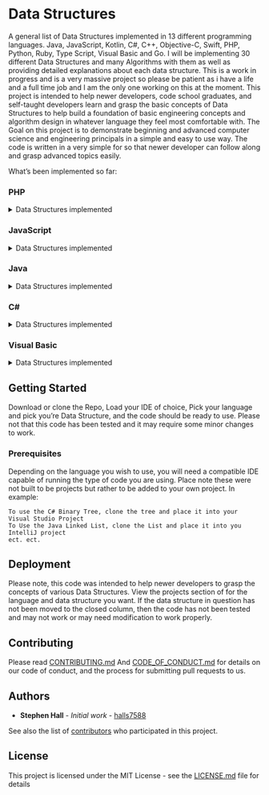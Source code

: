 # Data Structures
A general list of Data Structures implemented in 13 different programming languages. Java, JavaScript, Kotlin, C#, C++, Objective-C, Swift, PHP, Python, Ruby, Type Script, Visual Basic and Go. I will be implementing 30 different Data Structures and many Algorithms with them as well as providing detailed explanations about each data structure. This is a work in progress and is a very massive project so please be patient as i have a life and a full time job and I am the only one working on this at the moment.
This project is intended to help newer developers, code school graduates, and self-taught developers learn and grasp the basic concepts of Data Structures to help build a foundation of basic engineering concepts and algorithm design in whatever language they feel most comfortable with. The Goal on this project is to demonstrate beginning and advanced computer science and engineering principals in a simple and easy to use way. The code is written in a very simple for so that newer developer can follow along and grasp advanced topics easily.

What’s been implemented so far:

### PHP

<details>
  <summary>Data Structures implemented</summary>
  
  #### Arrays
  
  [Circular Array in PHP](https://github.com/halls7588/Data_Structures/blob/master/PHP/Arrays/CircularArray/CircularArray.php)
  
  #### Lists
  
  [Doubly Linked List in PHP](https://github.com/halls7588/Data_Structures/blob/master/PHP/Lists/Doubly_Linked_List/DoublyLinkedList.php)
  
  [Linked List in PHP](https://github.com/halls7588/Data_Structures/blob/master/PHP/Lists/LinkedList/LinkedList.php)
  
  #### Trees
  
  [Binary Tree in PHP](https://github.com/halls7588/Data_Structures/blob/master/PHP/Trees/BinaryTree.php)
  
  #### Stacks
  
  [Arrayed Stack in PHP](https://github.com/halls7588/Data_Structures/blob/master/PHP/Stacks/ArrayedStack/ArrayedStack.php)
  
  [Linked Stack in PHP](https://github.com/halls7588/Data_Structures/blob/master/PHP/Stacks/LinkedStack/LinkedStack.php)
  
  #### Queues
  
  [Arrayed Queue in PHP](https://github.com/halls7588/Data_Structures/blob/master/PHP/Queue/Arrayed_Queues/ArrayedQueue.php)
  
  [Linked Queue in PHP](https://github.com/halls7588/Data_Structures/blob/master/PHP/Queue/Linked_Queue/Linked_Queue/LinkedQueue.php)  
  
  #### Heaps
  
  #### Hashtabels
  
  #### Graphs
</details>

### JavaScript

<details>
  <summary>Data Structures implemented</summary>
  
  #### Arrays 
  
  [Circular Array in JavaScript](https://github.com/halls7588/Data_Structures/blob/master/JavaScript/Arrays/CircularArray/CircularArray.js)
  
  [ArrayList in JavaScript](https://github.com/halls7588/Data_Structures/blob/master/JavaScript/Arrays/ArrayList/ArrayList.js)
  
  #### Lists
  
  [Doubly Linked List in JavaScript](https://github.com/halls7588/Data_Structures/blob/master/JavaScript/Lists/Doubly_Linked_List/DoublyLinkedList.js)
  
  [Linked List in JavaScript](https://github.com/halls7588/Data_Structures/blob/master/JavaScript/Lists/Linked_List/LinkedList.js)
  
  #### Trees
  
  [Binary Tree in JavaScript](https://github.com/halls7588/Data_Structures/blob/master/JavaScript/Trees/Binary_Tree/BinaryTree.js)
  
  [AVL Tree in JavaScript](https://github.com/halls7588/Data_Structures/blob/master/JavaScript/Trees/AVL_Tree/AVLTree.js)
    
  [Red Black Tree in JavaScript](https://github.com/halls7588/Data_Structures/blob/master/JavaScript/Trees/Red_Black_Tree/RedBlackTree.js)
  
  #### Stacks
  
  [Arrayed Stack in JavaScript](https://github.com/halls7588/Data_Structures/blob/master/JavaScript/Stacks/Arrayed_Stack/Arrayed_Stack.js)
  
  [Linked Stack in JavaScript](https://github.com/halls7588/Data_Structures/blob/master/JavaScript/Stacks/Stack_Linked/LinkedStack.js)
  
  #### Queues
  
  [Arrayed Queue in JavaScript](https://github.com/halls7588/Data_Structures/tree/master/JavaScript/Queues/ArrayedQueue)
  
  [Linked Queue in JavaScript](https://github.com/halls7588/Data_Structures/blob/master/JavaScript/Queues/LinkedQueue/LinkedQueue.js) 
  
  #### Heaps
  
  #### Hashtabels
  
  #### Graphs
</details>

### Java

<details>
  <summary>Data Structures implemented</summary>
  
  #### Arrays
  
  [Circular Array in Java](https://github.com/halls7588/Data_Structures/blob/master/Java/Arrays/CircularArray/CircularArray.java)
  
  [ArrayList in Java](https://github.com/halls7588/Data_Structures/blob/master/Java/Arrays/ArrayList/ArrayList.java)
  
  [Arrayed Set in Java](https://github.com/halls7588/Data_Structures/blob/master/Java/Arrays/ArrayedSet/ArrayedSet.java)
  
  [Associative Array in Java](https://github.com/halls7588/Data_Structures/blob/master/Java/Arrays/AssociativeArray/AssociativeArray.java)
  
  [Sorted Array in Java](https://github.com/halls7588/Data_Structures/blob/master/Java/Arrays/Sorted_Array/SortedArray.java)
  
  #### Lists
  
  [Doubly Linked List in Java](https://github.com/halls7588/Data_Structures/blob/master/Java/Lists/Doubly_Linked_List/DoublyLinkedList.java)
  
  [Linked List in Java](https://github.com/halls7588/Data_Structures/blob/master/Java/Lists/Linked_List/LinkedList.java)
  
  [Skip List in Java](https://github.com/halls7588/Data_Structures/blob/master/Java/Lists/Skip_List/SkipList.java)
  
  [Linked Set in Java](https://github.com/halls7588/Data_Structures/blob/master/Java/Lists/LinkedSet/LinkedSet.java)
  
  #### Trees
  
  [Binary Tree in Java](https://github.com/halls7588/Data_Structures/blob/master/Java/Trees/Binary_Tree/BinaryTree.java)
  
  [B-Tree in Java](https://github.com/halls7588/Data_Structures/blob/master/Java/Trees/BTree/BTree.java)
  
  [Self Balancing Binary Tree in Java](https://github.com/halls7588/Data_Structures/blob/master/Java/Trees/SelfBalancingBinaryTree/SelfBalancingBinaryTree.java)
  
  [Splay Tree in Java](https://github.com/halls7588/Data_Structures/blob/master/Java/Trees/SplayTree/SplayTree.java)
  
  [Red Black Tree in Java](https://github.com/halls7588/Data_Structures/blob/master/Java/Trees/RedBlackTree/RedBlackTree.java)
  
  [AVL Tree in Java](https://github.com/halls7588/Data_Structures/blob/master/Java/Trees/AVL_Tree/AVLTree.java)
  
  #### Stacks
  
  [Arrayed Stack in Java](https://github.com/halls7588/Data_Structures/blob/master/Java/Stacks/Arrayed_Stack/ArrayedStack.java)
  
  [Circular Stack in Java](https://github.com/halls7588/Data_Structures/blob/master/Java/Stacks/CircularStack/CricularStack.java)
  
  [Linked Stack in Java](https://github.com/halls7588/Data_Structures/blob/master/Java/Stacks/Linked_Stack/LinkedStack.java)
  
  #### Queues
  
  [Arrayed Queue in Java](https://github.com/halls7588/Data_Structures/blob/master/Java/Queues/Arrayed_Queue/ArrayedQueue.java)
  
  [Priority Queue in Java](https://github.com/halls7588/Data_Structures/blob/master/Java/Queues/PriorityQueue/PriorityQueue.java)
  
  [Circular Queue in Java](https://github.com/halls7588/Data_Structures/blob/master/Java/Queues/CircularQueue/CricularQueue.java)
  
  [Deque in Java](https://github.com/halls7588/Data_Structures/blob/master/Java/Queues/Deque/Deque.java)
  
  [Linked Queue in Java](https://github.com/halls7588/Data_Structures/blob/master/Java/Queues/Linked_Queue/LinkedQueue.java) 
  
  #### Heaps
  
  [Linked Heap in Java](https://github.com/halls7588/Data_Structures/blob/master/Java/Heaps/LinkedHeap/LinkedHeap.java) 
  
  [Arrayed Heap in Java](https://github.com/halls7588/Data_Structures/blob/master/Java/Heaps/ArrayedHeap/ArrayedHeap.java)
  
  [Heap Sort in Java](https://github.com/halls7588/Data_Structures/blob/master/Java/Heaps/HeapSort/HeapSort.java) 
  
  #### Hashtabels
  
  [Hashset in Java](https://github.com/halls7588/Data_Structures/blob/master/Java/Hashtables/HashSet/HashSet.java) 
  
  [Hashtabel in Java](https://github.com/halls7588/Data_Structures/blob/master/Java/Hashtables/HashTable/Hashtable.java) 
  
  #### Graphs
  
  [Undirected Graph in Java](https://github.com/halls7588/Data_Structures/blob/master/Java/Graphs/Undirected-Graph/UndirectedGraph.java)
  
  [Directed Graph in Java](https://github.com/halls7588/Data_Structures/blob/master/Java/Graphs/Directed-Graph/DirectedGraph.java) 
</details>

### C#

<details>
  <summary>Data Structures implemented</summary>
  
  #### Arrays
  
  [Circular Array in C#](https://github.com/halls7588/Data_Structures/blob/master/C%23/Arrays/CirculayArray.cs)
  
  #### Lists
  
  [Doubly Linked List in C#](https://github.com/halls7588/Data_Structures/blob/master/C%23/Lists/DoublyLinkedList/DoublyLinkedList.cs)
  
  [Linked List in C#](https://github.com/halls7588/Data_Structures/blob/master/C%23/Lists/Linked_List/LinkedList.cs)
  
  #### Trees
  
  [Binary Tree in C#](https://github.com/halls7588/Data_Structures/blob/master/C%23/Trees/Binary_Tree/BinaryTree.cs)
  
  #### Stacks
  
  [Arrayed Stack in C#](https://github.com/halls7588/Data_Structures/blob/master/C%23/Stacks/Arrayed_Stack/ArrayedStack.cs)
  
  [Linked Stack in C#](https://github.com/halls7588/Data_Structures/blob/master/C%23/Stacks/Linked_Stack/LinkedStack.cs)
  
  #### Queues
  
  [Arrayed Queue in C#](https://github.com/halls7588/Data_Structures/blob/master/C%23/Queues/Arrayed_Queue/ArrayedQueue.cs)
  
  [Linked Queue in C#](https://github.com/halls7588/Data_Structures/blob/master/C%23/Queues/Linked_Queue/LinkedQueue.cs) 
  
  #### Heaps
  
  #### Hashtabels
  
  #### Graphs
</details>

### Visual Basic

<details>
  <summary>Data Structures implemented</summary>
  
  #### Arrays
  
  [Circular Array in Visual Basic](https://github.com/halls7588/Data_Structures/blob/master/Visual_Basic/Arrays/CircularArray.vb)
  
  #### Lists
  
  [Doubly Linked List in Visual Basic](https://github.com/halls7588/Data_Structures/blob/master/Visual_Basic/Lists/DoublyLinkedList/DoublyLinkedList.vb)
  
  [Linked List in Visual Basic](https://github.com/halls7588/Data_Structures/blob/master/Visual_Basic/Lists/Linked_List/Linked_List.vb)
  
  #### Trees
  
  [Binary Tree in Visual Basic](https://github.com/halls7588/Data_Structures/blob/master/Visual_Basic/Trees/BinaryTree/BinaryTree.vb)
  
  #### Stacks
  
  [Arrayed Stack in Visual Basic](https://github.com/halls7588/Data_Structures/blob/master/Visual_Basic/Stacks/Arrayed_Stack/ArrayedStack.vb)
  
  [Linked Stack in Visual Basic](https://github.com/halls7588/Data_Structures/blob/master/Visual_Basic/Stacks/Linked_Stack/LinkedStack.vb)
  
  #### Queues 
  
  [Arrayed Queue in Visual Basic](https://github.com/halls7588/Data_Structures/blob/master/Visual_Basic/Queues/Arrayed_Queue/ArrayedQueue.vb)
  
  [Linked Queue in Visual Basic](https://github.com/halls7588/Data_Structures/blob/master/Visual_Basic/Queues/Linked_Queue/LinkedQueue.vb)
  
  #### Heaps
  
  #### Hashtabels
  
  #### Graphs
</details>

## Getting Started

Download or clone the Repo, Load your IDE of choice, Pick your language and pick you’re Data Structure, and the code should be ready to use. Please not that this code has been tested and it may require some minor changes to work. 

### Prerequisites

Depending on the language you wish to use, you will need a compatible IDE capable of running the type of code you are using. Place note these were not built to be projects but rather to be added to your own project. In example:

```
To use the C# Binary Tree, clone the tree and place it into your Visual Studio Project
To Use the Java Linked List, clone the List and place it into you IntelliJ project
ect. ect. 
```
## Deployment

Please note, this code was intended to help newer developers to grasp the concepts of various Data Structures. View the projects section of for the language and data structure you want. If the data structure in question has not been moved to the closed column, then the code has not been tested and may not work or may need modification to work properly. 

## Contributing
Please read [CONTRIBUTING.md](https://github.com/halls7588/Data_Structures/blob/master/CONTRIBUTING.md) And [CODE_OF_CONDUCT.md](https://github.com/halls7588/Data_Structures/blob/master/CODE_OF_CONDUCT.md)
for details on our code of conduct, and the process for submitting pull requests to us.


## Authors

* **Stephen Hall** - *Initial work* - [halls7588](https://github.com/halls7588)

See also the list of [contributors]( https://github.com/halls7588/Data_Structures/graphs/contributors) who participated in this project.

## License

This project is licensed under the MIT License - see the [LICENSE.md](LICENSE.md) file for details
